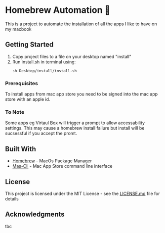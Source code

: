 # Homebrew Automation 🍻

This is a project to automate the installation of all the apps I like to have on my macbook

## Getting Started

1. Copy project files to a file on your desktop named "install"
2. Run install.sh in terminal using:
	```
	sh Desktop/install/install.sh
	```

### Prerequisites

To install apps from mac app store you need to be signed into the mac app store with an apple id.


### To Note

Some apps eg Virtaul Box will trigger a prompt to allow accessability settings. This may cause a homebrew install failure but install will be sucsessful if you accept the promt.


## Built With

* [Homebrew](https://brew.sh) - MacOs Package Manager
* [Mas-Cli](https://github.com/mas-cli/mas) - Mac App Store command line interface


## License

This project is licensed under the MIT License - see the [LICENSE.md](https://github.com/iwanjnz/mac-setup/blob/master/LISCENCE.md) file for details

## Acknowledgments

tbc

